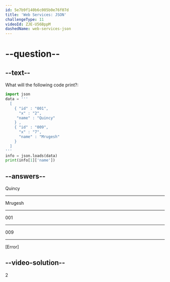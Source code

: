 ```yaml
---
id: 5e7b9f140b6c005b0e76f07d
title: 'Web Services: JSON'
challengeType: 11
videoId: ZJE-U56BppM
dashedName: web-services-json
---
```


# --question--

## --text--

What will the following code print?:

```python
import json
data = '''
  [
    { "id" : "001",
      "x" : "2",
     "name" : "Quincy"
    } ,
    { "id" : "009",
      "x" : "7",
      "name" : "Mrugesh"
    }
  ]
'''
info = json.loads(data)
print(info[1]['name'])
```

## --answers--

Quincy

---

Mrugesh

---

001

---

009

---

[Error]

## --video-solution--

2
